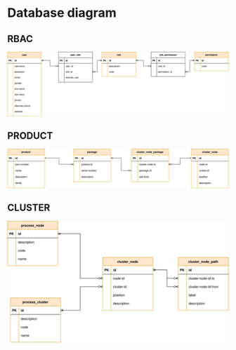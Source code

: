 # Database diagram

## RBAC

<img alt="RBAC.svg" src="./schemas/RBAC.svg">

## PRODUCT

<img alt="product.svg" src="./schemas/product.svg">

## CLUSTER

<img alt="cluster.svg" src="./schemas/cluster.svg">
